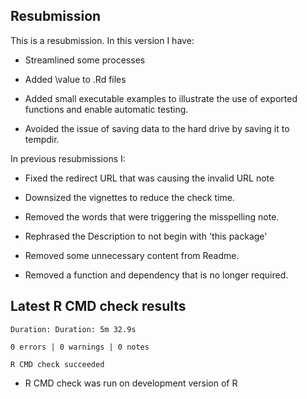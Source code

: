 ## Resubmission

This is a resubmission. In this version I have:

* Streamlined some processes

* Added \value to .Rd files

* Added small executable examples to illustrate the use of exported functions and enable automatic testing.

* Avoided the issue of saving data to the hard drive by saving it to tempdir.

In previous resubmissions I:

* Fixed the redirect URL that was causing the invalid URL note

* Downsized the vignettes to reduce the check time.

* Removed the words that were triggering the misspelling note.

* Rephrased the Description to not begin with 'this package'

* Removed some unnecessary content from Readme.

* Removed a function and dependency that is no longer required.
  
## Latest R CMD check results

    Duration: Duration: 5m 32.9s

    0 errors | 0 warnings | 0 notes
    
    R CMD check succeeded
    
* R CMD check was run on development version of R
